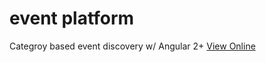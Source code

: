 # event platform
Categroy based event discovery w/ Angular 2+
[View Online](https://codemax999.github.io/event_platform/)